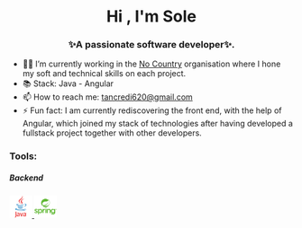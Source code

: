 <h1 align="center">Hi , I'm Sole</h1>
<h3 align="center">✨A passionate software developer✨.</h3>

 



- 👩‍💻 I’m currently working in the [No Country](https://www.nocountry.tech/) organisation where I hone my soft and technical skills on each project.
- 📚 Stack: Java - Angular 
- 📫 How to reach me: [tancredi620@gmail.com](mailto:tancredi620@gmail.com)
- ⚡ Fun fact: I am currently rediscovering the front end, with the help of Angular, which joined my stack of technologies after having developed a fullstack project together with other developers.

<h3 align="left">Tools:</h3>
<p align="left">
  
  ##### Backend
  <a title="java" href="https://java.org" target="_blank" rel="noreferrer"> <img
        src="https://raw.githubusercontent.com/devicons/devicon/master/icons/java/java-original-wordmark.svg"
        alt="java" width="40" height="40" /> </a>
  <a title="spring" href="https://spring.org" target="_blank" rel="noreferrer"> <img
        src="https://raw.githubusercontent.com/devicons/devicon/master/icons/spring/spring-original-wordmark.svg"
        alt="spring" width="40" height="40" /> </a>
 
  
  
  


